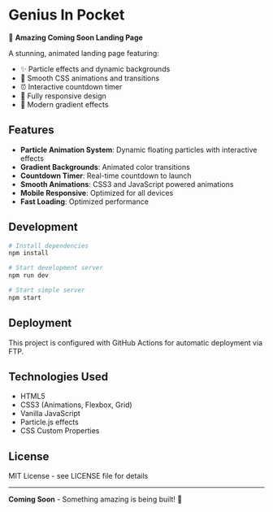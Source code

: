 # Genius In Pocket

🚀 **Amazing Coming Soon Landing Page**

A stunning, animated landing page featuring:
- ✨ Particle effects and dynamic backgrounds
- 🎨 Smooth CSS animations and transitions
- ⏰ Interactive countdown timer
- 📱 Fully responsive design
- 🌟 Modern gradient effects

## Features

- **Particle Animation System**: Dynamic floating particles with interactive effects
- **Gradient Backgrounds**: Animated color transitions
- **Countdown Timer**: Real-time countdown to launch
- **Smooth Animations**: CSS3 and JavaScript powered animations
- **Mobile Responsive**: Optimized for all devices
- **Fast Loading**: Optimized performance

## Development

```bash
# Install dependencies
npm install

# Start development server
npm run dev

# Start simple server
npm start
```

## Deployment

This project is configured with GitHub Actions for automatic deployment via FTP.

## Technologies Used

- HTML5
- CSS3 (Animations, Flexbox, Grid)
- Vanilla JavaScript
- Particle.js effects
- CSS Custom Properties

## License

MIT License - see LICENSE file for details

---

**Coming Soon** - Something amazing is being built! 🎉
